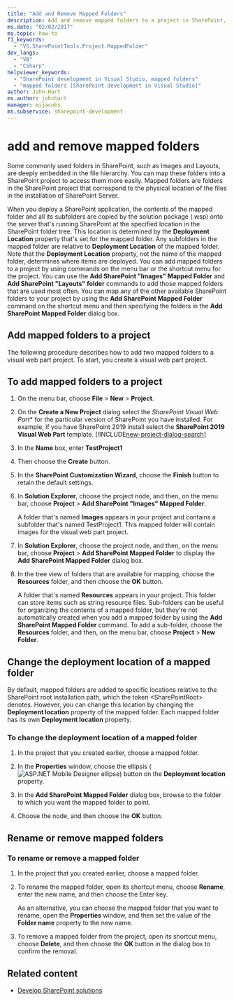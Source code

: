 ```yaml
---
title: "Add and Remove Mapped Folders"
description: Add and remove mapped folders to a project in SharePoint, change the deployment location of a mapped folder, and rename or remove mapped folders.
ms.date: "02/02/2017"
ms.topic: how-to
f1_keywords:
  - "VS.SharePointTools.Project.MappedFolder"
dev_langs:
  - "VB"
  - "CSharp"
helpviewer_keywords:
  - "SharePoint development in Visual Studio, mapped folders"
  - "mapped folders [SharePoint development in Visual Studio]"
author: John-Hart
ms.author: johnhart
manager: mijacobs
ms.subservice: sharepoint-development
---
```

# add and remove mapped folders

  Some commonly used folders in SharePoint, such as Images and Layouts, are deeply embedded in the file hierarchy. You can map these folders into a SharePoint project to access them more easily. Mapped folders are folders in the SharePoint project that correspond to the physical location of the files in the installation of SharePoint Server.

 When you deploy a SharePoint application, the contents of the mapped folder and all its subfolders are copied by the solution package (.wsp) onto the server that's running SharePoint at the specified location in the SharePoint folder tree. This location is determined by the **Deployment Location** property that's set for the mapped folder. Any subfolders in the mapped folder are relative to **Deployment Location** of the mapped folder. Note that the **Deployment Location** property, not the name of the mapped folder, determines where items are deployed.
 You can add mapped folders to a project by using commands on the menu bar or the shortcut menu for the project. You can use the **Add SharePoint "Images" Mapped Folder** and **Add SharePoint "Layouts" folder** commands to add those mapped folders that are used most often. You can map any of the other available SharePoint folders to your project by using the **Add SharePoint Mapped Folder** command on the shortcut menu and then specifying the folders in the **Add SharePoint Mapped Folder** dialog box.

## Add mapped folders to a project

 The following procedure describes how to add two mapped folders to a visual web part project. To start, you create a visual web part project.

## To add mapped folders to a project

1. On the menu bar, choose **File** > **New** > **Project**.

2. On the **Create a New Project** dialog select the *SharePoint Visual Web Part** for the particular version of SharePoint you have installed. For example, if you have SharePoint 2019 install select the **SharePoint 2019 Visual Web Part** template.
    [!INCLUDE[new-project-dialog-search](../sharepoint/includes/new-project-dialog-search-md.md)]

3. In the **Name** box, enter **TestProject1**
4. Then choose the **Create** button.

5. In the **SharePoint Customization Wizard**, choose the **Finish** button to retain the default settings.

6. In **Solution Explorer**, choose the project node, and then, on the menu bar, choose **Project** > **Add SharePoint "Images" Mapped Folder**.

     A folder that's named **Images** appears in your project and contains a subfolder that's named TestProject1. This mapped folder will contain images for the visual web part project.

7. In **Solution Explorer**, choose the project node, and then, on the menu bar, choose **Project** > **Add SharePoint Mapped Folder** to display the **Add SharePoint Mapped Folder** dialog box.

8. In the tree view of folders that are available for mapping, choose the **Resources** folder, and then choose the **OK** button.

     A folder that's named **Resources** appears in your project. This folder can store items such as string resource files. Sub-folders can be useful for organizing the contents of a mapped folder, but they're not automatically created when you add a mapped folder by using the **Add SharePoint Mapped Folder** command. To add a sub-folder, choose the **Resources** folder, and then, on the menu bar, choose **Project** > **New Folder**.

## Change the deployment location of a mapped folder

 By default, mapped folders are added to specific locations relative to the SharePoint root installation path, which the token \<SharePointRoot> denotes. However, you can change this location by changing the **Deployment location** property of the mapped folder. Each mapped folder has its own **Deployment location** property.

### To change the deployment location of a mapped folder

1. In the project that you created earlier, choose a mapped folder.

2. In the **Properties** window, choose the ellipsis (![ASP.NET Mobile Designer ellipse](../sharepoint/media/mwellipsis.gif "ASP.NET Mobile Designer ellipse")) button on the **Deployment location** property.

3. In the **Add SharePoint Mapped Folder** dialog box, browse to the folder to which you want the mapped folder to point.

4. Choose the node, and then choose the **OK** button.

## Rename or remove mapped folders

### To rename or remove a mapped folder

1. In the project that you created earlier, choose a mapped folder.

2. To rename the mapped folder, open its shortcut menu, choose **Rename**, enter the new name, and then choose the Enter key.

     As an alternative, you can choose the mapped folder that you want to rename, open the **Properties** window, and then set the value of the **Folder name** property to the new name.

3. To remove a mapped folder from the project, open its shortcut menu, choose **Delete**, and then choose the **OK** button in the dialog box to confirm the removal.

## Related content

- [Develop SharePoint solutions](../sharepoint/developing-sharepoint-solutions.md)
